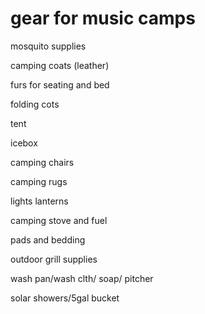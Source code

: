 gear for music camps
====================

mosquito supplies

camping coats (leather)

furs for seating and bed

folding cots

tent

icebox

camping chairs

camping rugs

lights lanterns

camping stove and fuel

pads and bedding

outdoor grill supplies

wash pan/wash clth/ soap/ pitcher

solar showers/5gal bucket
